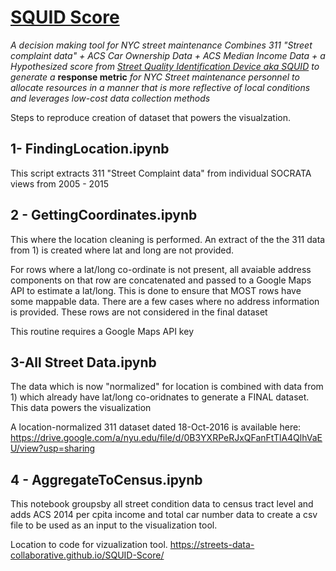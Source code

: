 # [SQUID Score](https://streets-data-collaborative.github.io/SQUID-Score/)
*A decision making tool for NYC street maintenance
Combines 311 "Street complaint data" + ACS Car Ownership Data + ACS Median Income Data + a Hypothesized score from <a href="https://youtu.be/QzMCTIdxpoc" target="_blank">Street Quality Identification Device aka SQUID</a> to generate a* **response metric** *for NYC Street maintenance personnel to allocate resources in a manner that is more reflective of local conditions and leverages low-cost data collection methods*


Steps to reproduce creation of dataset that powers the visualzation.

## 1- FindingLocation.ipynb
This script extracts 311 "Street Complaint data" from individual SOCRATA views from 2005 - 2015

## 2 - GettingCoordinates.ipynb
This where the location cleaning is performed. 
An extract of the the 311 data from 1) is created where lat and long are not provided. 

For rows where a lat/long co-ordinate is not present, all avaiable address components on that row are concatenated and passed to a Google Maps API to estimate a lat/long. This is done to ensure that MOST rows have some mappable data. There are a few cases where no address information is provided. These rows are not considered in the final dataset

This routine requires a Google Maps API key

## 3-All Street Data.ipynb

The data which is now "normalized" for location is combined with data from 1) which already have lat/long co-oridnates to generate a FINAL dataset. This data powers the visualization

A location-normalized 311 dataset dated 18-Oct-2016 is available here:
https://drive.google.com/a/nyu.edu/file/d/0B3YXRPeRJxQFanFtTlA4QlhVaEU/view?usp=sharing


## 4 - AggregateToCensus.ipynb

This notebook groupsby all street condition data to census tract level and adds ACS 2014 per cpita income and total car number data to create a csv file to be used as an input to the visualization tool.

Location to code for vizualization tool.
https://streets-data-collaborative.github.io/SQUID-Score/ 

